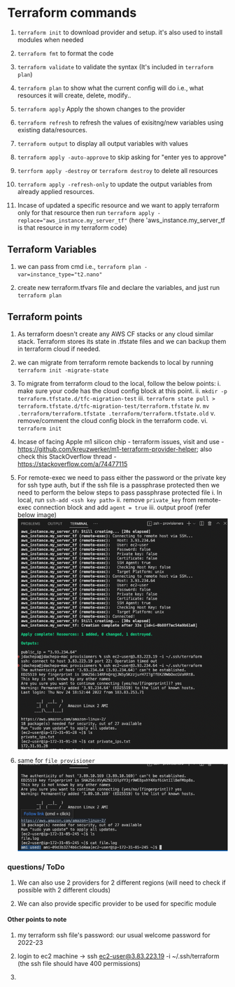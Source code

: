 # Terraform commands

1. `terraform init` to download provider and setup. it's also used to install modules when needed

2. `terraform fmt` to format the code

3. `terraform validate` to validate the syntax (It's included in `terraform plan`)

4. `terraform plan` to show what the current config will do i.e., what resources it will create, delete, modify..

5. `terraform apply` Apply the shown changes to the provider

6. `terraform refresh` to refresh the values of exisitng/new variables using existing data/resources. 

7. `terraform output` to display all output variables with values

8. `terraform apply -auto-approve` to skip asking for "enter yes to approve"

9. `terrform apply -destroy` or `terraform destroy` to delete all resources

10. `terraform apply -refresh-only` to update the output variables from already applied resources.

11. Incase of updated a specific resource and we want to apply terraform only for that resource then run `terraform apply -replace="aws_instance.my_server_tf"` (here 'aws_instance.my_server_tf is that resource in my terraform code)



## Terraform Variables

1. we can pass from cmd i.e., `terraform plan -var=instance_type="t2.nano"`

2. create new terraform.tfvars file and declare the variables, and just run `terraform plan`



## Terraform points

1. As terraform doesn't create any AWS CF stacks or any cloud similar stack. Terraform stores its state in .tfstate files and we can backup them in terraform cloud if needed.

2. we can migrate from terraform remote backends to local by running `terraform init -migrate-state`

3. To migrate from terraform cloud to the local, follow the below points:
    i. make sure your code has the cloud config block at this point.
    ii. `mkdir -p terraform.tfstate.d/tfc-migration-test`
    iii. `terraform state pull > terraform.tfstate.d/tfc-migration-test/terraform.tfstate`
    iv. `mv .terraform/terraform.tfstate .terraform/terraform.tfstate.old`
    v. remove/comment the cloud config block in the terraform code.
    vi. `terraform init`

4. Incase of facing Apple m1 silicon chip - terraform issues, visit and use - https://github.com/kreuzwerker/m1-terraform-provider-helper; also check this StackOverflow thread - https://stackoverflow.com/a/74477115

5. For remote-exec we need to pass either the password or the private key for ssh type auth, but if the ssh file is a passphrase protected then we need to perform the below steps to pass passphrase protected file
    i. In local, run `ssh-add <ssh key path>`
    ii. remove `private_key` from remote-exec connection block and add `agent = true` 
    iii. output proof (refer below image)
    ![remote-exec output image](../terraform-associate/screenshots/remote-exec-output.png)
    
6. same for `file provisioner` ![file-output](../terraform-associate/screenshots/file-output.png)



### questions/ ToDo

1. We can also use 2 providers for 2 different regions (will need to check if possible with 2 different clouds)

2. We can also provide specific provider to be used for specific module



#### Other points to note

1. my terraform ssh file's password: our usual welcome password for 2022-23

2. login to ec2 machine -> ssh ec2-user@3.83.223.19 -i ~/.ssh/terraform (the ssh file should have 400 permissions)

3. 
